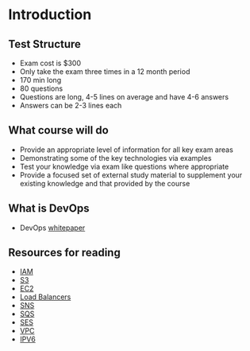 # Introduction

## Test Structure
* Exam cost is $300
* Only take the exam three times in a 12 month period
* 170 min long 
* 80 questions
* Questions are long, 4-5 lines on average and have 4-6 answers
* Answers can be 2-3 lines each

## What course will do
* Provide an appropriate level of information for all key exam areas
* Demonstrating some of the key technologies via examples
* Test your knowledge via exam like questions where appropriate
* Provide a focused set of external study material to supplement your existing knowledge and that provided by the course

## What is DevOps
* DevOps [whitepaper](https://d1.awsstatic.com/whitepapers/AWS_DevOps.pdf) 

## Resources for reading
* [IAM](https://docs.aws.amazon.com/IAM/latest/UserGuide/introduction.html)
* [S3](https://docs.aws.amazon.com/s3/index.html)
* [EC2](https://docs.aws.amazon.com/ec2/index.html)
* [Load Balancers](https://docs.aws.amazon.com/AmazonECS/latest/developerguide/load-balancer-types.html)
* [SNS](https://docs.aws.amazon.com/sns/)
* [SQS](https://docs.aws.amazon.com/sqs/index.html)
* [SES](https://docs.aws.amazon.com/ses/index.html)
* [VPC](https://docs.aws.amazon.com/vpc/index.html)
* [IPV6](https://docs.aws.amazon.com/vpc/latest/userguide/get-started-ipv6.html)
